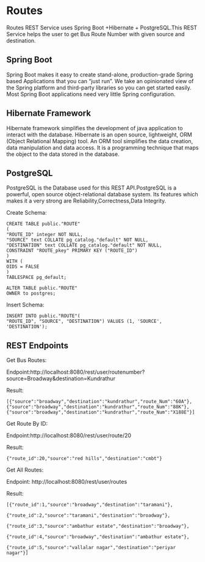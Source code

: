 # Routes

Routes REST Service uses Spring Boot +Hibernate + PostgreSQL.This REST Service helps the user to get Bus Route Number 
with given source and destination.

Spring Boot
-------------

Spring Boot makes it easy to create stand-alone, production-grade Spring based Applications that you can “just run”. 
We take an opinionated view of the Spring platform and third-party libraries so you can get started easily.
Most Spring Boot applications need very little Spring configuration.

Hibernate Framework
--------------------

Hibernate framework simplifies the development of java application to interact with the database. 
Hibernate is an open source, lightweight, ORM (Object Relational Mapping) tool.
An ORM tool simplifies the data creation, data manipulation and data access. 
It is a programming technique that maps the object to the data stored in the database.

PostgreSQL
-----------
PostgreSQL is the Database used for this REST API.PostgreSQL is a powerful, open source object-relational database system. 
Its features which makes it a very strong are Reliability,Correctness,Data Integrity.

Create Schema:

	CREATE TABLE public."ROUTE"
	(
    "ROUTE_ID" integer NOT NULL,
    "SOURCE" text COLLATE pg_catalog."default" NOT NULL,
    "DESTINATION" text COLLATE pg_catalog."default" NOT NULL,
    CONSTRAINT "ROUTE_pkey" PRIMARY KEY ("ROUTE_ID")
	)
	WITH (
    OIDS = FALSE
	)
	TABLESPACE pg_default;

	ALTER TABLE public."ROUTE"
    OWNER to postgres;

Insert Schema:
	
	INSERT INTO public."ROUTE"(
	"ROUTE_ID", "SOURCE", "DESTINATION") VALUES (1, 'SOURCE', 'DESTINATION');

REST Endpoints
----------------

Get Bus Routes:

Endpoint:http://localhost:8080/rest/user/routenumber?source=Broadway&destination=Kundrathur

Result:

	[{"source":"broadway","destination":"kundrathur","route_Num":"60A"},
	{"source":"broadway","destination":"kundrathur","route_Num":"88K"},
	{"source":"broadway","destination":"kundrathur","route_Num":"X188E"}]

Get Route By ID:

Endpoint:http://localhost:8080/rest/user/route/20

Result:

	{"route_id":20,"source":"red hills","destination":"cmbt"}


Get All Routes:

Endpoint: http://localhost:8080/rest/user/routes 

Result:

	
	[{"route_id":1,"source":"broadway","destination":"taramani"},
	
	{"route_id":2,"source":"taramani","destination":"broadway"},
	
	{"route_id":3,"source":"ambathur estate","destination":"broadway"},
	
	{"route_id":4,"source":"broadway","destination":"ambathur estate"},
	
	{"route_id":5,"source":"vallalar nagar","destination":"periyar nagar"}]
